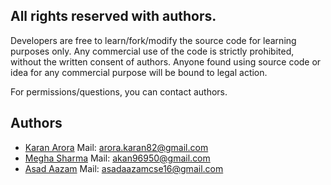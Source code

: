 ## All rights reserved with authors.

Developers are free to learn/fork/modify the source code for learning purposes only. Any commercial use of the code is strictly prohibited, without the written consent of authors. Anyone found using source code or idea for any commercial purpose will be bound to legal action.

For permissions/questions, you can contact authors.

## Authors

* [Karan Arora](https://github.com/karanarora1110)
Mail: arora.karan82@gmail.com
* [Megha Sharma](https://github.com/megha96950)
Mail: akan96950@gmail.com
* [Asad Aazam](https://github.com/asadaazam)
Mail: asadaazamcse16@gmail.com

